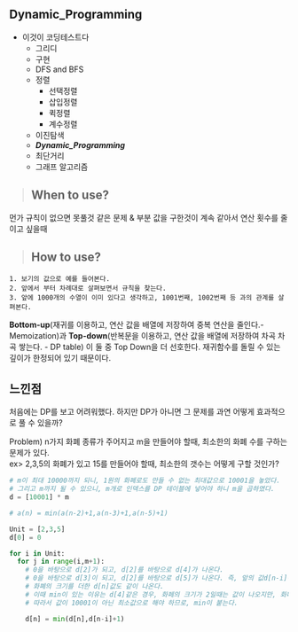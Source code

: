 ## Dynamic_Programming
   
* 이것이 코딩테스트다
  * 그리디
  * 구현
  * DFS and BFS
  * 정렬
    * 선택정렬
    * 삽입정렬
    * 퀵정렬
    * 계수정렬
  * 이진탐색
  * ***Dynamic_Programming***
  * 최단거리
  * 그래프 알고리즘
   
>	## When to use?
   
먼가 규칙이 없으면 못풀것 같은 문제 & 부분 값을 구한것이 계속 같아서 연산 횟수를 줄이고 싶을때
   
>	## How to use?

>   
    1. 보기의 값으로 예를 들어본다.   
    2. 앞에서 부터 차례대로 살펴보면서 규칙을 찾는다.   
    3. 앞에 1000개의 수열이 이미 있다고 생각하고, 1001번째, 1002번째 등 과의 관계를 살펴본다.   

**Bottom-up**(재귀를 이용하고, 연산 값을 배열에 저장하여 중복 연산을 줄인다.- Memoization)과 
**Top-down**(반복문을 이용하고, 연산 값을 배열에 저장하여 차곡 차곡 쌓는다. - DP table)
이 둘 중 Top Down을 더 선호한다. 재귀함수를 돌릴 수 있는 깊이가 한정되어 있기 때문이다.    
   

## 느낀점

처음에는 DP를 보고 어려워했다. 하지만 DP가 아니면 그 문제를 과연 어떻게 효과적으로 풀 수 있을까?

Problem) n가지 화폐 종류가 주어지고 m을 만들어야 할때, 최소한의 화폐 수를 구하는 문제가 있다.   
ex> 2,3,5의 화폐가 있고 15를 만들어야 할때, 최소한의 갯수는 어떻게 구할 것인가?

```python
# m이 최대 10000까지 되니, 1원의 화폐로도 만들 수 없는 최대값으로 10001을 놓았다.
# 그리고 m까지 될 수 있으니, m개로 인덱스를 DP 테이블에 넣어야 하니 m을 곱하였다.
d = [10001] * m

# a(n) = min(a(n-2)+1,a(n-3)+1,a(n-5)+1)

Unit = [2,3,5]
d[0] = 0

for i in Unit:
  for j in range(i,m+1):
    # 0을 바탕으로 d[2]가 되고, d[2]를 바탕으로 d[4]가 나온다.
    # 0을 바탕으로 d[3]이 되고, d[2]를 바탕으로 d[5]가 나온다. 즉, 앞의 값d[n-i]이 10001이 아니면, 
    # 화폐의 크기를 더한 d[n]값도 같이 나온다.
    # 이때 min이 있는 이유는 d[4]같은 경우, 화페의 크기가 2일때는 값이 나오지만, 화페의 크기가 3일때는 나오지 않는다.
    # 따라서 값이 10001이 아닌 최소값으로 해야 하므로, min이 붙는다.

    d[n] = min(d[n],d[n-i]+1)

```